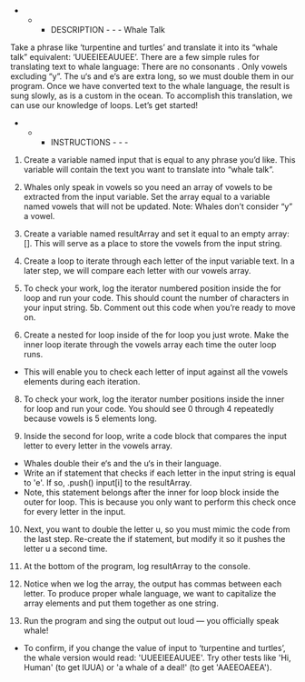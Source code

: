 - - - DESCRIPTION - - -
Whale Talk

Take a phrase like ‘turpentine and turtles’ and translate it into its “whale talk” equivalent: ‘UUEEIEEAUUEE’.
There are a few simple rules for translating text to whale language:
There are no consonants . Only vowels excluding “y”.
The u‘s and e‘s are extra long, so we must double them in our program.
Once we have converted text to the whale language, the result is sung slowly, as is a custom in the ocean.
To accomplish this translation, we can use our knowledge of loops. Let’s get started!

- - - INSTRUCTIONS - - -
1. Create a variable named input that is equal to any phrase you’d like. This variable will contain the text you want to translate into “whale talk”.

2. Whales only speak in vowels so you need an array of vowels to be extracted from the input variable. Set the array equal to a variable named vowels that will not be updated.
Note: Whales don’t consider “y” a vowel.

3. Create a variable named resultArray and set it equal to an empty array: []. This will serve as a place to store the vowels from the input string.

4. Create a loop to iterate through each letter of the input variable text. In a later step, we will compare each letter with our vowels array.

5. To check your work, log the iterator numbered position inside the for loop and run your code. This should count the number of characters in your input string.
5b. Comment out this code when you’re ready to move on.

7. Create a nested for loop inside of the for loop you just wrote. Make the inner loop iterate through the vowels array each time the outer loop runs.
- This will enable you to check each letter of input against all the vowels elements during each iteration.

8. To check your work, log the iterator number positions inside the inner for loop and run your code. You should see 0 through 4 repeatedly because vowels is 5 elements long.

9. Inside the second for loop, write a code block that compares the input letter to every letter in the vowels array.
- Whales double their e‘s and the u‘s in their language.
- Write an if statement that checks if each letter in the input string is equal to 'e'. If so, .push() input[i] to the resultArray.
- Note, this statement belongs after the inner for loop block inside the outer for loop. This is because you only want to perform this check once for every letter in the input.

10. Next, you want to double the letter u, so you must mimic the code from the last step. Re-create the if statement, but modify it so it pushes the letter u a second time.

11. At the bottom of the program, log resultArray to the console.

12. Notice when we log the array, the output has commas between each letter. To produce proper whale language, we want to capitalize the array elements and put them together as one string.

13. Run the program and sing the output out loud — you officially speak whale!
- To confirm, if you change the value of input to ‘turpentine and turtles’, the whale version would read: 'UUEEIEEAUUEE'. Try other tests like 'Hi, Human' (to get IUUA) or 'a whale of a deal!' (to get 'AAEEOAEEA').
